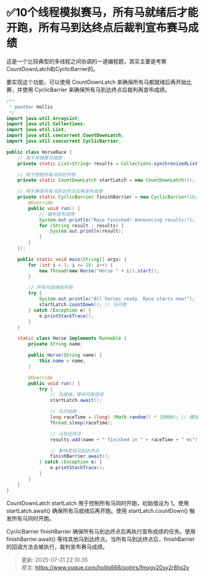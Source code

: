 # ✅10个线程模拟赛马，所有马就绪后才能开跑，所有马到达终点后裁判宣布赛马成绩

这是一个比较典型的多线程之间协调的一道编程题，其实主要是考察CountDownLatch和CyclicBarrier的。



要实现这个功能，可以使用 CountDownLatch 来确保所有马都就绪后再开始比赛，并使用 CyclicBarrier 来确保所有马到达终点后裁判再宣布成绩。



```java
/**
 * @author Hollis
 */
import java.util.ArrayList;
import java.util.Collections;
import java.util.List;
import java.util.concurrent.CountDownLatch;
import java.util.concurrent.CyclicBarrier;

public class HorseRace {
    // 用于存储赛马成绩
    private static List<String> results = Collections.synchronizedList(new ArrayList<>());

    // 用于控制所有马同时开跑
    private static CountDownLatch startLatch = new CountDownLatch(1);

    // 用于确保所有马到达终点后再宣布成绩
    private static CyclicBarrier finishBarrier = new CyclicBarrier(10, new Runnable() {
        @Override
        public void run() {
            // 裁判宣布成绩
            System.out.println("Race finished! Announcing results:");
            for (String result : results) {
                System.out.println(result);
            }
        }
    });

    public static void main(String[] args) {
        for (int i = 1; i <= 10; i++) {
            new Thread(new Horse("Horse " + i)).start();
        }

        // 所有马就绪后开跑
        try {
            System.out.println("All horses ready. Race starts now!");
            startLatch.countDown(); // 马开跑
        } catch (Exception e) {
            e.printStackTrace();
        }
    }

    static class Horse implements Runnable {
        private String name;

        public Horse(String name) {
            this.name = name;
        }

        @Override
        public void run() {
            try {
                // 马就绪，等待开跑信号
                startLatch.await();

                // 马开始跑
                long raceTime = (long) (Math.random() * 10000); // 模拟跑的时间
                Thread.sleep(raceTime);

                // 马到达终点
                results.add(name + " finished in " + raceTime + " ms");

                // 等待其他马到达终点
                finishBarrier.await();
            } catch (Exception e) {
                e.printStackTrace();
            }
        }
    }
}
```



CountDownLatch startLatch 用于控制所有马同时开跑，初始值设为 1。使用 startLatch.await() 确保所有马就绪后再开跑。使用 startLatch.countDown() 触发所有马同时开跑。



CyclicBarrier finishBarrier 确保所有马到达终点后再执行宣布成绩的任务。使用 finishBarrier.await() 等待其他马到达终点。当所有马到达终点后，finishBarrier 的回调方法会被执行，裁判宣布赛马成绩。



> 更新: 2025-07-21 22:10:35  
> 原文: <https://www.yuque.com/hollis666/oolnrs/fmxgv20sy2r8hs2v>
